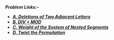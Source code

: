 ***Problem Links:-***

- [***A. Deletions of Two Adjacent Letters***](https://codeforces.com/contest/1650/problem/A)
- [***B. DIV + MOD***](https://codeforces.com/contest/1650/problem/B)
- [***C. Weight of the System of Nested Segments***](https://codeforces.com/contest/1650/problem/C)
- [***D. Twist the Permutation***](https://codeforces.com/contest/1650/problem/D)